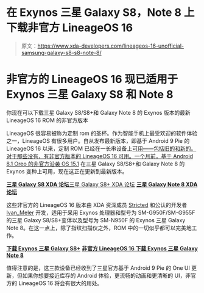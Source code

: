# 在 Exynos 三星 Galaxy S8，Note 8 上下载非官方 LineageOS 16

> 原文：<https://www.xda-developers.com/lineageos-16-unofficial-samsung-galaxy-s8-s8-note-8/>

# 非官方的 LineageOS 16 现已适用于 Exynos 三星 Galaxy S8 和 Note 8

你现在可以下载三星 Galaxy S8/S8+和 Galaxy Note 8 的 Exynos 版本的最新 LineageOS 16 ROM 的非官方版本

LineageOS 很容易被称为定制 rom 的圣杯。作为智能手机上最受欢迎的软件体验之一，LineageOS 有很多用户。自从发布最新版本，即基于 Android 9 Pie 的 LineageOS 16 以来，定制 ROM 已经在一长串设备上[可用——包括旧的和新的。对于那些没有，有非官方版本的 LineageOS 16 可用。一个月前，](https://www.xda-developers.com/lineageos-16-android-pie/)[基于 Android 8.1 Oreo 的非官方沿袭 OS 15.1](https://www.xda-developers.com/unofficial-lineageos-15-1-exynos-samsung-galaxy-s8-galaxy-note-8/) 在三星 Galaxy S8/S8+和 Galaxy Note 8 的 Exynos 变种上可用，现在这正在更新到最新版本。

[**三星 Galaxy S8 XDA 论坛**](https://forum.xda-developers.com/galaxy-s8)[三星 Galaxy S8+ XDA 论坛](https://forum.xda-developers.com/galaxy-s8+) [**三星 Galaxy Note 8 XDA 论坛**](https://forum.xda-developers.com/galaxy-note-8)

这些非官方的 LineageOS 16 版本由 XDA 资深成员 [Stricted](https://forum.xda-developers.com/member.php?u=8184192) 和公认的开发者 [Ivan_Meler](https://forum.xda-developers.com/member.php?u=4610599) 开发，适用于采用 Exynos 处理器和型号为 SM-G950F/SM-G955F 的三星 Galaxy S8/S8+变体以及型号为 SM-N950F 的 Exynos 三星 Galaxy Note 8。在这一点上，除了指纹扫描仪之外，ROM 中的一切似乎都可以完美地工作。

[**下载 Exynos 三星 Galaxy S8+**](https://forum.xda-developers.com/galaxy-s8/samsung-galaxy-s8--s8-cross-device-development/rom-lineageos-15-1-t3899829) [**非官方 LineageOS 16 下载 Exynos 三星 Galaxy Note 8**](https://forum.xda-developers.com/galaxy-note-8/development/rom-lineageos-15-1-t3899831)

值得注意的是，这三款设备已经收到了三星官方基于 Android 9 Pie 的 One UI 更新，但如果你想要接近库存的 Android 体验，更流畅的动画和更清晰的 UI，非官方的 LineageOS 16 将会有很大的用处。